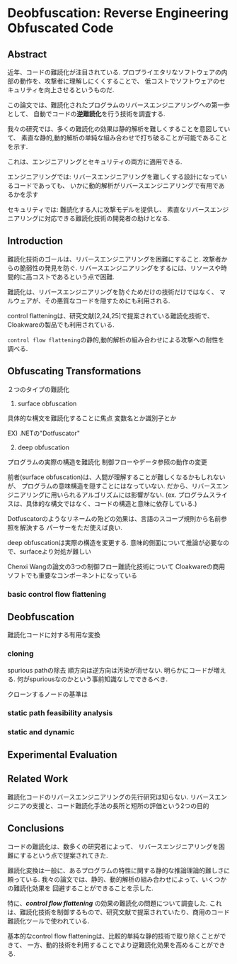 # Deobfuscation: Reverse Engineering Obfuscated Code

## Abstract

近年、コードの難読化が注目されている.
プロプライエタリなソフトウェアの内部の動作を、攻撃者に理解しにくくすることで、
低コストでソフトウェアのセキュリティを向上させるというものだ.

この論文では、難読化されたプログラムのリバースエンジニアリングへの第一歩として、
自動でコードの**逆難読化**を行う技術を調査する.

我々の研究では、多くの難読化の効果は静的解析を難しくすることを意図していて、
素直な静的,動的解析の単純な組み合わせで打ち破ることが可能であることを示す.

これは、エンジニアリングとセキュリティの両方に適用できる.

エンジニアリングでは:
リバースエンジニアリングを難しくする設計になっているコードであっても、
いかに動的解析がリバースエンジニアリングで有用であるかを示す

セキュリティでは:
難読化する人に攻撃モデルを提供し、
素直なリバースエンジニアリングに対応できる難読化技術の開発者の助けとなる.


## Introduction

難読化技術のゴールは、リバースエンジニアリングを困難にすること.
攻撃者からの脆弱性の発見を防ぐ.
リバースエンジニアリングをするには、リソースや時間的に高コストであるという点で困難.

難読化は、リバースエンジニアリングを防ぐためだけの技術だけではなく、
マルウェアが、その悪質なコードを隠すためにも利用される.

control flatteningは、研究文献[2,24,25]で提案されている難読化技術で、
Cloakwareの製品でも利用されている.

`control flow flattening`の静的,動的解析の組み合わせによる攻撃への耐性を調べる.


## Obfuscating Transformations

２つのタイプの難読化

1. surface obfuscation

具体的な構文を難読化することに焦点
変数名とか識別子とか

EX) .NETの"Dotfuscator"

2. deep obfuscation

プログラムの実際の構造を難読化
制御フローやデータ参照の動作の変更


前者(surface obfuscation)は、人間が理解することが難しくなるかもしれないが、
プログラムの意味構造を隠すことにはなっていない.
だから、リバースエンジニアリングに用いられるアルゴリズムには影響がない.
(ex. プログラムスライスは、具体的な構文ではなく、コードの構造と意味に依存している.)

Dotfuscatorのようなリネームの殆どの効果は、言語のスコープ規則から名前参照を解決する
パーサーをただ使えば良い.

deep obfuscationは実際の構造を変更する.
意味的側面について推論が必要なので、surfaceより対処が難しい

Chenxi Wangの論文の3つの制御フロー難読化技術について
Cloakwareの商用ソフトでも重要なコンポーネントになっている

### basic control flow flattening


## Deobfuscation

難読化コードに対する有用な変換

### cloning

spurious pathの除去
順方向は逆方向は汚染が消せない.
明らかにコードが増える.
何がspuriousなのかという事前知識なしでできるべき.

クローンするノードの基準は

### static path feasibility analysis

### static and dynamic

## Experimental Evaluation



## Related Work

難読化コードのリバースエンジニアリングの先行研究は知らない.
リバースエンジニアの支援と、コード難読化手法の長所と短所の評価という2つの目的

## Conclusions

コードの難読化は、数多くの研究者によって、
リバースエンジニアリングを困難にするという点で提案されてきた.

難読化変換は一般に、あるプログラムの特性に関する静的な推論理論的難しさに頼っている.
我々の論文では、静的、動的解析の組み合わせによって、いくつかの難読化効果を
回避することができることを示した.

特に、***control flow flattening*** の効果の難読化の問題について調査した.
これは、難読化技術を制御するもので、研究文献で提案されていたり、商用のコード難読化ツールで使われている.

基本的なcontrol flow flatteningは、比較的単純な静的技術で取り除くことができて、
一方、動的技術を利用することでより逆難読化効果を高めることができる.
